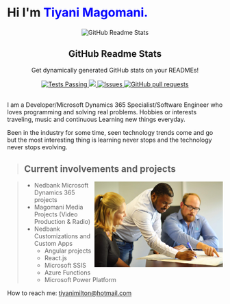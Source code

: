 # Hi I'm **<span style="color:blue">Tiyani Magomani.</span>**

<p align="center">
 <img width="100px" src="https://res.cloudinary.com/anuraghazra/image/upload/v1594908242/logo_ccswme.svg" align="center" alt="GitHub Readme Stats" />
 <h2 align="center">GitHub Readme Stats</h2>
 <p align="center">Get dynamically generated GitHub stats on your READMEs!</p>
</p>
  <p align="center">
    <a href="https://github.com/tiyanimilton/github-readme-stats/actions">
      <img alt="Tests Passing" src="https://github.com/anuraghazra/github-readme-stats/workflows/Test/badge.svg" />
    </a>
    <a href="https://codecov.io/gh/tiyanimilton/github-readme-stats">
      <img src="https://codecov.io/gh/tiyanimilton/github-readme-stats/branch/master/graph/badge.svg" />
    </a>
    <a href="https://github.com/tiyanimilton/github-readme-stats/issues">
      <img alt="Issues" src="https://img.shields.io/github/issues/tiyanimilton/github-readme-stats?color=0088ff" />
    </a>
    <a href="https://github.com/tiyanimilton/github-readme-stats/pulls">
      <img alt="GitHub pull requests" src="https://img.shields.io/github/issues-pr/tiyanimilton/github-readme-stats?color=0088ff" />
    </a>
    <br />
    <br />
    
  </p>
  </p>

I am a Developer/Microsoft Dynamics 365 Specialist/Software Engineer who loves programming and solving real problems.
Hobbies or interests traveling, music and continuous Learning new things everyday.



Been in the industry for some time, seen technology trends come and go but the most interesting thing is learning never stops and the technology never stops evolving.


> ## Current involvements and projects

<picture >
  <img alt="Shows an illustrated sun in light color mode and a moon with stars in dark color mode." src="IMG_0341.jpeg" width="300"  align="right" >
</picture>

>    * Nedbank Microsoft Dynamics 365 projects
>    * Magomani Media Projects (Video Production & Radio)  
>    * Nedbank Customizations and Custom Apps
>      - Angular projects
>      - React.js
>      - Microsoft SSIS
>      - Azure Functions
>      - Microsoft Power Platform 

How to reach me: tiyanimilton@hotmail.com
